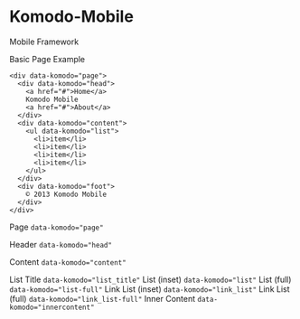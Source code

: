 Komodo-Mobile
=============

Mobile Framework

Basic Page Example
```
<div data-komodo="page">
  <div data-komodo="head">
    <a href="#">Home</a>
    Komodo Mobile
    <a href="#">About</a>
  </div>
  <div data-komodo="content">
    <ul data-komodo="list">
      <li>item</li>
      <li>item</li>
      <li>item</li>
      <li>item</li>
    </ul>
  </div>
  <div data-komodo="foot">
    © 2013 Komodo Mobile
  </div>
</div>
```

Page `data-komodo="page"`

Header `data-komodo="head"`

Content `data-komodo="content"`

List Title `data-komodo="list_title"`
List (inset) `data-komodo="list"`
List (full) `data-komodo="list-full"`
Link List (inset) `data-komodo="link_list"`
Link List (full) `data-komodo="link_list-full"`
Inner Content `data-komodo="innercontent"`








